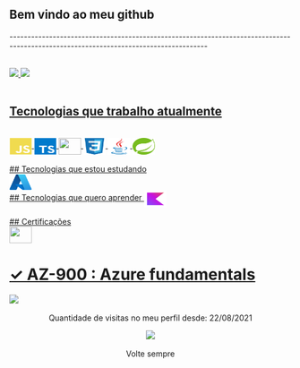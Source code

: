 ## Bem vindo ao meu github
 <p>-------------------------------------------------------------------------------------------------------------------------------------</p>
 <br>
 <div>
  <a href="https://www.linkedin.com/in/jpfurlan/">
  <img height="180em" src="https://github-readme-stats.vercel.app/api?username=jpfurlan&show_icons=true&theme=dracula&include_all_commits=true&count_private=true"/>
  <img height="180em" src="https://github-readme-stats.vercel.app/api/top-langs/?username=jpfurlan&layout=compact&langs_count=7&theme=dracula"/>
</div>
<div style="display: inline_block"><br>

## Tecnologias que trabalho atualmente
 <br>
  <img align="center" height="30" width="40" src="https://raw.githubusercontent.com/devicons/devicon/master/icons/javascript/javascript-plain.svg">
  <img align="center" height="30" width="40" src="https://raw.githubusercontent.com/devicons/devicon/master/icons/typescript/typescript-plain.svg">
      <img align="center" height="30" width="40" src="https://cdn.jsdelivr.net/gh/devicons/devicon/icons/html5/html5-original.svg">
  <img align="center" height="30" width="40" src="https://raw.githubusercontent.com/devicons/devicon/master/icons/css3/css3-original.svg">
  <img align="center" height="30" width="40" src="https://raw.githubusercontent.com/devicons/devicon/master/icons/java/java-original.svg">
  <img align="center" height="30" width="40" src="https://github.com/devicons/devicon/blob/master/icons/spring/spring-original.svg">
 </div>
 <div style="display: inline_block"><br>
 ## Tecnologias que estou estudando
  <br>
  <img align="center" height="30" width="40" src="https://github.com/devicons/devicon/blob/master/icons/azure/azure-original.svg">
 </div>
  ## Tecnologias que quero aprender
  <img align="center" height="30" width="40" src="https://github.com/devicons/devicon/blob/master/icons/kotlin/kotlin-original.svg">
 <br>
<div> 
  
   <div style="display: inline_block"><br>
 ## Certificações
  <br>
  <img align="center" height="30" width="40" src="https://images.credly.com/size/340x340/images/be8fcaeb-c769-4858-b567-ffaaa73ce8cf/image.png">
   <h1>&#x2713; AZ-900 : Azure fundamentals</h1>
<div> 
  
   <a href="https://www.linkedin.com/in/joao-furlan-software/" target="_blank"><img src="https://img.shields.io/badge/-LinkedIn-%230077B5?style=for-the-badge&logo=linkedin&logoColor=white" target="_blank"></a> 
 
<p align="center"> Quantidade de visitas no meu perfil desde: 22/08/2021  </p>
<p align="center">   <img alingn="center" src="https://profile-counter.glitch.me/jpfurlan/count.svg" /></p>

<p align="center"> Volte sempre </p>
</div>

